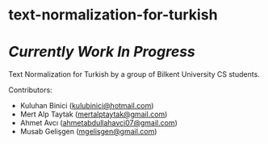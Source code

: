 # text-normalization-for-turkish
# ***Currently Work In Progress***
Text Normalization for Turkish by a group of Bilkent University CS students.

Contributors:
- Kuluhan Binici (kulubinici@hotmail.com)
- Mert Alp Taytak (mertalptaytak@gmail.com)
- Ahmet Avcı (ahmetabdullahavci07@gmail.com)
- Musab Gelişgen (mgelisgen@gmail.com)
